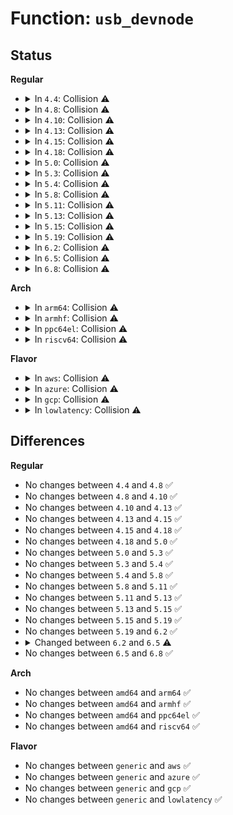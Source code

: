 # Function: <code>usb_devnode</code>

## Status
<b>Regular</b>
<ul>
<li>
<details>
<summary>In <code>4.4</code>: Collision ⚠️</summary>

```c
char *usb_devnode(struct device *dev, umode_t *mode, kuid_t *uid, kgid_t *gid);
```

**Collision:** Static-Static Collision

**Inline:** No

**Transformation:** False

**Instances:**

```
In drivers/usb/core/usb.c (ffffffff816032b0)
Location: drivers/usb/core/usb.c:375
Inline: False
```
```
In drivers/usb/core/file.c (ffffffff81617290)
Location: drivers/usb/core/file.c:61
Inline: False
```
**Symbols:**

```
ffffffff816032b0-ffffffff816032d9: usb_devnode (STB_LOCAL)
ffffffff81617290-ffffffff816172b5: usb_devnode (STB_LOCAL)
```
</details>
</li>
<li>
<details>
<summary>In <code>4.8</code>: Collision ⚠️</summary>

```c
char *usb_devnode(struct device *dev, umode_t *mode, kuid_t *uid, kgid_t *gid);
```

**Collision:** Static-Static Collision

**Inline:** No

**Transformation:** False

**Instances:**

```
In drivers/usb/core/usb.c (ffffffff81662f70)
Location: drivers/usb/core/usb.c:371
Inline: False
```
```
In drivers/usb/core/file.c (ffffffff81677380)
Location: drivers/usb/core/file.c:62
Inline: False
```
**Symbols:**

```
ffffffff81662f70-ffffffff81662f99: usb_devnode (STB_LOCAL)
ffffffff81677380-ffffffff816773a5: usb_devnode (STB_LOCAL)
```
</details>
</li>
<li>
<details>
<summary>In <code>4.10</code>: Collision ⚠️</summary>

```c
char *usb_devnode(struct device *dev, umode_t *mode, kuid_t *uid, kgid_t *gid);
```

**Collision:** Static-Static Collision

**Inline:** No

**Transformation:** False

**Instances:**

```
In drivers/usb/core/usb.c (ffffffff81690d60)
Location: drivers/usb/core/usb.c:374
Inline: False
```
```
In drivers/usb/core/file.c (ffffffff816a5060)
Location: drivers/usb/core/file.c:64
Inline: False
```
**Symbols:**

```
ffffffff81690d60-ffffffff81690d89: usb_devnode (STB_LOCAL)
ffffffff816a5060-ffffffff816a5085: usb_devnode (STB_LOCAL)
```
</details>
</li>
<li>
<details>
<summary>In <code>4.13</code>: Collision ⚠️</summary>

```c
char *usb_devnode(struct device *dev, umode_t *mode, kuid_t *uid, kgid_t *gid);
```

**Collision:** Static-Static Collision

**Inline:** No

**Transformation:** False

**Instances:**

```
In drivers/usb/core/usb.c (ffffffff816a62f0)
Location: drivers/usb/core/usb.c:509
Inline: False
```
```
In drivers/usb/core/file.c (ffffffff816ba3f0)
Location: drivers/usb/core/file.c:65
Inline: False
```
**Symbols:**

```
ffffffff816a62f0-ffffffff816a6319: usb_devnode (STB_LOCAL)
ffffffff816ba3f0-ffffffff816ba415: usb_devnode (STB_LOCAL)
```
</details>
</li>
<li>
<details>
<summary>In <code>4.15</code>: Collision ⚠️</summary>

```c
char *usb_devnode(struct device *dev, umode_t *mode, kuid_t *uid, kgid_t *gid);
```

**Collision:** Static-Static Collision

**Inline:** No

**Transformation:** False

**Instances:**

```
In drivers/usb/core/usb.c (ffffffff817116c0)
Location: drivers/usb/core/usb.c:509
Inline: False
```
```
In drivers/usb/core/file.c (ffffffff81725d80)
Location: drivers/usb/core/file.c:65
Inline: False
```
**Symbols:**

```
ffffffff817116c0-ffffffff817116e9: usb_devnode (STB_LOCAL)
ffffffff81725d80-ffffffff81725da8: usb_devnode (STB_LOCAL)
```
</details>
</li>
<li>
<details>
<summary>In <code>4.18</code>: Collision ⚠️</summary>

```c
char *usb_devnode(struct device *dev, umode_t *mode, kuid_t *uid, kgid_t *gid);
```

**Collision:** Static-Static Collision

**Inline:** No

**Transformation:** False

**Instances:**

```
In drivers/usb/core/usb.c (ffffffff817503f0)
Location: drivers/usb/core/usb.c:511
Inline: False
```
```
In drivers/usb/core/file.c (ffffffff81764b40)
Location: drivers/usb/core/file.c:65
Inline: False
```
**Symbols:**

```
ffffffff817503f0-ffffffff81750419: usb_devnode (STB_LOCAL)
ffffffff81764b40-ffffffff81764b68: usb_devnode (STB_LOCAL)
```
</details>
</li>
<li>
<details>
<summary>In <code>5.0</code>: Collision ⚠️</summary>

```c
char *usb_devnode(struct device *dev, umode_t *mode, kuid_t *uid, kgid_t *gid);
```

**Collision:** Static-Static Collision

**Inline:** No

**Transformation:** False

**Instances:**

```
In drivers/usb/core/usb.c (ffffffff81774830)
Location: drivers/usb/core/usb.c:511
Inline: False
```
```
In drivers/usb/core/file.c (ffffffff817891c0)
Location: drivers/usb/core/file.c:65
Inline: False
```
**Symbols:**

```
ffffffff81774830-ffffffff81774859: usb_devnode (STB_LOCAL)
ffffffff817891c0-ffffffff817891e9: usb_devnode (STB_LOCAL)
```
</details>
</li>
<li>
<details>
<summary>In <code>5.3</code>: Collision ⚠️</summary>

```c
char *usb_devnode(struct device *dev, umode_t *mode, kuid_t *uid, kgid_t *gid);
```

**Collision:** Static-Static Collision

**Inline:** No

**Transformation:** False

**Instances:**

```
In drivers/usb/core/usb.c (ffffffff817b2940)
Location: drivers/usb/core/usb.c:510
Inline: False
```
```
In drivers/usb/core/file.c (ffffffff817c7640)
Location: drivers/usb/core/file.c:65
Inline: False
```
**Symbols:**

```
ffffffff817b2940-ffffffff817b2969: usb_devnode (STB_LOCAL)
ffffffff817c7640-ffffffff817c7666: usb_devnode (STB_LOCAL)
```
</details>
</li>
<li>
<details>
<summary>In <code>5.4</code>: Collision ⚠️</summary>

```c
char *usb_devnode(struct device *dev, umode_t *mode, kuid_t *uid, kgid_t *gid);
```

**Collision:** Static-Static Collision

**Inline:** No

**Transformation:** False

**Instances:**

```
In drivers/usb/core/usb.c (ffffffff817e3070)
Location: drivers/usb/core/usb.c:510
Inline: False
```
```
In drivers/usb/core/file.c (ffffffff817f8160)
Location: drivers/usb/core/file.c:65
Inline: False
```
**Symbols:**

```
ffffffff817e3070-ffffffff817e3099: usb_devnode (STB_LOCAL)
ffffffff817f8160-ffffffff817f8186: usb_devnode (STB_LOCAL)
```
</details>
</li>
<li>
<details>
<summary>In <code>5.8</code>: Collision ⚠️</summary>

```c
char *usb_devnode(struct device *dev, umode_t *mode, kuid_t *uid, kgid_t *gid);
```

**Collision:** Static-Static Collision

**Inline:** No

**Transformation:** False

**Instances:**

```
In drivers/usb/core/usb.c (ffffffff818b1bc0)
Location: drivers/usb/core/usb.c:510
Inline: False
```
```
In drivers/usb/core/file.c (ffffffff818c8220)
Location: drivers/usb/core/file.c:65
Inline: False
```
**Symbols:**

```
ffffffff818b1bc0-ffffffff818b1be9: usb_devnode (STB_LOCAL)
ffffffff818c8220-ffffffff818c8246: usb_devnode (STB_LOCAL)
```
</details>
</li>
<li>
<details>
<summary>In <code>5.11</code>: Collision ⚠️</summary>

```c
char *usb_devnode(struct device *dev, umode_t *mode, kuid_t *uid, kgid_t *gid);
```

**Collision:** Static-Static Collision

**Inline:** No

**Transformation:** False

**Instances:**

```
In drivers/usb/core/usb.c (ffffffff818c0570)
Location: drivers/usb/core/usb.c:508
Inline: False
```
```
In drivers/usb/core/file.c (ffffffff818d33d0)
Location: drivers/usb/core/file.c:65
Inline: False
```
**Symbols:**

```
ffffffff818c0570-ffffffff818c0599: usb_devnode (STB_LOCAL)
ffffffff818d33d0-ffffffff818d33f6: usb_devnode (STB_LOCAL)
```
</details>
</li>
<li>
<details>
<summary>In <code>5.13</code>: Collision ⚠️</summary>

```c
char *usb_devnode(struct device *dev, umode_t *mode, kuid_t *uid, kgid_t *gid);
```

**Collision:** Static-Static Collision

**Inline:** No

**Transformation:** False

**Instances:**

```
In drivers/usb/core/usb.c (ffffffff818a37f0)
Location: drivers/usb/core/usb.c:554
Inline: False
```
```
In drivers/usb/core/file.c (ffffffff818b6960)
Location: drivers/usb/core/file.c:65
Inline: False
```
**Symbols:**

```
ffffffff818a37f0-ffffffff818a3819: usb_devnode (STB_LOCAL)
ffffffff818b6960-ffffffff818b6986: usb_devnode (STB_LOCAL)
```
</details>
</li>
<li>
<details>
<summary>In <code>5.15</code>: Collision ⚠️</summary>

```c
char *usb_devnode(struct device *dev, umode_t *mode, kuid_t *uid, kgid_t *gid);
```

**Collision:** Static-Static Collision

**Inline:** No

**Transformation:** False

**Instances:**

```
In drivers/usb/core/usb.c (ffffffff819383b0)
Location: drivers/usb/core/usb.c:554
Inline: False
```
```
In drivers/usb/core/file.c (ffffffff8194c270)
Location: drivers/usb/core/file.c:65
Inline: False
```
**Symbols:**

```
ffffffff819383b0-ffffffff819383d9: usb_devnode (STB_LOCAL)
ffffffff8194c270-ffffffff8194c296: usb_devnode (STB_LOCAL)
```
</details>
</li>
<li>
<details>
<summary>In <code>5.19</code>: Collision ⚠️</summary>

```c
char *usb_devnode(struct device *dev, umode_t *mode, kuid_t *uid, kgid_t *gid);
```

**Collision:** Static-Static Collision

**Inline:** No

**Transformation:** False

**Instances:**

```
In drivers/usb/core/usb.c (ffffffff81a8fc60)
Location: drivers/usb/core/usb.c:508
Inline: False
```
```
In drivers/usb/core/file.c (ffffffff81aa4d30)
Location: drivers/usb/core/file.c:65
Inline: False
```
**Symbols:**

```
ffffffff81a8fc60-ffffffff81a8fc95: usb_devnode (STB_LOCAL)
ffffffff81aa4d30-ffffffff81aa4d6e: usb_devnode (STB_LOCAL)
```
</details>
</li>
<li>
<details>
<summary>In <code>6.2</code>: Collision ⚠️</summary>

```c
char *usb_devnode(struct device *dev, umode_t *mode, kuid_t *uid, kgid_t *gid);
```

**Collision:** Static-Static Collision

**Inline:** No

**Transformation:** False

**Instances:**

```
In drivers/usb/core/usb.c (ffffffff81c11a90)
Location: drivers/usb/core/usb.c:508
Inline: False
```
```
In drivers/usb/core/file.c (ffffffff81c2b6b0)
Location: drivers/usb/core/file.c:65
Inline: False
```
**Symbols:**

```
ffffffff81c11a90-ffffffff81c11ac5: usb_devnode (STB_LOCAL)
ffffffff81c2b6b0-ffffffff81c2b6ee: usb_devnode (STB_LOCAL)
```
</details>
</li>
<li>
<details>
<summary>In <code>6.5</code>: Collision ⚠️</summary>

```c
char *usb_devnode(const struct device *dev, umode_t *mode, kuid_t *uid, kgid_t *gid);
```

**Collision:** Static-Static Collision

**Inline:** No

**Transformation:** False

**Instances:**

```
In drivers/usb/core/usb.c (ffffffff81c78850)
Location: drivers/usb/core/usb.c:584
Inline: False
```
```
In drivers/usb/core/file.c (ffffffff81c92650)
Location: drivers/usb/core/file.c:65
Inline: False
```
**Symbols:**

```
ffffffff81c78850-ffffffff81c78885: usb_devnode (STB_LOCAL)
ffffffff81c92650-ffffffff81c9268e: usb_devnode (STB_LOCAL)
```
</details>
</li>
<li>
<details>
<summary>In <code>6.8</code>: Collision ⚠️</summary>

```c
char *usb_devnode(const struct device *dev, umode_t *mode, kuid_t *uid, kgid_t *gid);
```

**Collision:** Static-Static Collision

**Inline:** No

**Transformation:** False

**Instances:**

```
In drivers/usb/core/usb.c (ffffffff81d2d250)
Location: drivers/usb/core/usb.c:585
Inline: False
```
```
In drivers/usb/core/file.c (ffffffff81d472b0)
Location: drivers/usb/core/file.c:59
Inline: False
```
**Symbols:**

```
ffffffff81d2d250-ffffffff81d2d285: usb_devnode (STB_LOCAL)
ffffffff81d472b0-ffffffff81d472ee: usb_devnode (STB_LOCAL)
```
</details>
</li>
</ul>
<b>Arch</b>
<ul>
<li>
<details>
<summary>In <code>arm64</code>: Collision ⚠️</summary>

```c
char *usb_devnode(struct device *dev, umode_t *mode, kuid_t *uid, kgid_t *gid);
```

**Collision:** Static-Static Collision

**Inline:** No

**Transformation:** False

**Instances:**

```
In drivers/usb/core/usb.c (ffff800010a11560)
Location: drivers/usb/core/usb.c:510
Inline: False
```
```
In drivers/usb/core/file.c (ffff800010a28e50)
Location: drivers/usb/core/file.c:65
Inline: False
```
**Symbols:**

```
ffff800010a11560-ffff800010a115a0: usb_devnode (STB_LOCAL)
ffff800010a28e50-ffff800010a28e9c: usb_devnode (STB_LOCAL)
```
</details>
</li>
<li>
<details>
<summary>In <code>armhf</code>: Collision ⚠️</summary>

```c
char *usb_devnode(struct device *dev, umode_t *mode, kuid_t *uid, kgid_t *gid);
```

**Collision:** Static-Static Collision

**Inline:** No

**Transformation:** False

**Instances:**

```
In drivers/usb/core/usb.c (c0ae9b34)
Location: drivers/usb/core/usb.c:510
Inline: False
```
```
In drivers/usb/core/file.c (c0afee40)
Location: drivers/usb/core/file.c:65
Inline: False
```
**Symbols:**

```
c0ae9b34-c0ae9b6c: usb_devnode (STB_LOCAL)
c0afee40-c0afee7c: usb_devnode (STB_LOCAL)
```
</details>
</li>
<li>
<details>
<summary>In <code>ppc64el</code>: Collision ⚠️</summary>

```c
char *usb_devnode(struct device *dev, umode_t *mode, kuid_t *uid, kgid_t *gid);
```

**Collision:** Static-Static Collision

**Inline:** No

**Transformation:** False

**Instances:**

```
In drivers/usb/core/usb.c (c000000000ac85c0)
Location: drivers/usb/core/usb.c:510
Inline: False
```
```
In drivers/usb/core/file.c (c000000000ae5070)
Location: drivers/usb/core/file.c:65
Inline: False
```
**Symbols:**

```
c000000000ac85c0-c000000000ac8610: usb_devnode (STB_LOCAL)
c000000000ae5070-c000000000ae50dc: usb_devnode (STB_LOCAL)
```
</details>
</li>
<li>
<details>
<summary>In <code>riscv64</code>: Collision ⚠️</summary>

```c
char *usb_devnode(struct device *dev, umode_t *mode, kuid_t *uid, kgid_t *gid);
```

**Collision:** Static-Static Collision

**Inline:** No

**Transformation:** False

**Instances:**

```
In drivers/usb/core/usb.c (ffffffe00063709e)
Location: drivers/usb/core/usb.c:510
Inline: False
```
```
In drivers/usb/core/file.c (ffffffe00064a89e)
Location: drivers/usb/core/file.c:65
Inline: False
```
**Symbols:**

```
ffffffe00063709e-ffffffe0006370de: usb_devnode (STB_LOCAL)
ffffffe00064a89e-ffffffe00064a8d6: usb_devnode (STB_LOCAL)
```
</details>
</li>
</ul>
<b>Flavor</b>
<ul>
<li>
<details>
<summary>In <code>aws</code>: Collision ⚠️</summary>

```c
char *usb_devnode(struct device *dev, umode_t *mode, kuid_t *uid, kgid_t *gid);
```

**Collision:** Static-Static Collision

**Inline:** No

**Transformation:** False

**Instances:**

```
In drivers/usb/core/usb.c (ffffffff8179b450)
Location: drivers/usb/core/usb.c:510
Inline: False
```
```
In drivers/usb/core/file.c (ffffffff817b0540)
Location: drivers/usb/core/file.c:65
Inline: False
```
**Symbols:**

```
ffffffff8179b450-ffffffff8179b479: usb_devnode (STB_LOCAL)
ffffffff817b0540-ffffffff817b0566: usb_devnode (STB_LOCAL)
```
</details>
</li>
<li>
<details>
<summary>In <code>azure</code>: Collision ⚠️</summary>

```c
char *usb_devnode(struct device *dev, umode_t *mode, kuid_t *uid, kgid_t *gid);
```

**Collision:** Static-Static Collision

**Inline:** No

**Transformation:** False

**Instances:**

```
In drivers/usb/core/usb.c (ffffffff8178d0e0)
Location: drivers/usb/core/usb.c:510
Inline: False
```
```
In drivers/usb/core/file.c (ffffffff817a1f40)
Location: drivers/usb/core/file.c:65
Inline: False
```
**Symbols:**

```
ffffffff8178d0e0-ffffffff8178d109: usb_devnode (STB_LOCAL)
ffffffff817a1f40-ffffffff817a1f66: usb_devnode (STB_LOCAL)
```
</details>
</li>
<li>
<details>
<summary>In <code>gcp</code>: Collision ⚠️</summary>

```c
char *usb_devnode(struct device *dev, umode_t *mode, kuid_t *uid, kgid_t *gid);
```

**Collision:** Static-Static Collision

**Inline:** No

**Transformation:** False

**Instances:**

```
In drivers/usb/core/usb.c (ffffffff817d7ef0)
Location: drivers/usb/core/usb.c:510
Inline: False
```
```
In drivers/usb/core/file.c (ffffffff817ecfe0)
Location: drivers/usb/core/file.c:65
Inline: False
```
**Symbols:**

```
ffffffff817d7ef0-ffffffff817d7f19: usb_devnode (STB_LOCAL)
ffffffff817ecfe0-ffffffff817ed006: usb_devnode (STB_LOCAL)
```
</details>
</li>
<li>
<details>
<summary>In <code>lowlatency</code>: Collision ⚠️</summary>

```c
char *usb_devnode(struct device *dev, umode_t *mode, kuid_t *uid, kgid_t *gid);
```

**Collision:** Static-Static Collision

**Inline:** No

**Transformation:** False

**Instances:**

```
In drivers/usb/core/usb.c (ffffffff817f2190)
Location: drivers/usb/core/usb.c:510
Inline: False
```
```
In drivers/usb/core/file.c (ffffffff81807220)
Location: drivers/usb/core/file.c:65
Inline: False
```
**Symbols:**

```
ffffffff817f2190-ffffffff817f21b9: usb_devnode (STB_LOCAL)
ffffffff81807220-ffffffff81807246: usb_devnode (STB_LOCAL)
```
</details>
</li>
</ul>

## Differences
<b>Regular</b>
<ul>
<li>
No changes between <code>4.4</code> and <code>4.8</code> ✅
</li>
<li>
No changes between <code>4.8</code> and <code>4.10</code> ✅
</li>
<li>
No changes between <code>4.10</code> and <code>4.13</code> ✅
</li>
<li>
No changes between <code>4.13</code> and <code>4.15</code> ✅
</li>
<li>
No changes between <code>4.15</code> and <code>4.18</code> ✅
</li>
<li>
No changes between <code>4.18</code> and <code>5.0</code> ✅
</li>
<li>
No changes between <code>5.0</code> and <code>5.3</code> ✅
</li>
<li>
No changes between <code>5.3</code> and <code>5.4</code> ✅
</li>
<li>
No changes between <code>5.4</code> and <code>5.8</code> ✅
</li>
<li>
No changes between <code>5.8</code> and <code>5.11</code> ✅
</li>
<li>
No changes between <code>5.11</code> and <code>5.13</code> ✅
</li>
<li>
No changes between <code>5.13</code> and <code>5.15</code> ✅
</li>
<li>
No changes between <code>5.15</code> and <code>5.19</code> ✅
</li>
<li>
No changes between <code>5.19</code> and <code>6.2</code> ✅
</li>
<li>
<details>
<summary>Changed between <code>6.2</code> and <code>6.5</code> ⚠️</summary>
<ul>
<li>
<b>Param type changed. </b>
<code>struct device *dev</code> ➡️ <code>const struct device *dev</code>
</li>
</ul>
</details>
</li>
<li>
No changes between <code>6.5</code> and <code>6.8</code> ✅
</li>
</ul>
<b>Arch</b>
<ul>
<li>
No changes between <code>amd64</code> and <code>arm64</code> ✅
</li>
<li>
No changes between <code>amd64</code> and <code>armhf</code> ✅
</li>
<li>
No changes between <code>amd64</code> and <code>ppc64el</code> ✅
</li>
<li>
No changes between <code>amd64</code> and <code>riscv64</code> ✅
</li>
</ul>
<b>Flavor</b>
<ul>
<li>
No changes between <code>generic</code> and <code>aws</code> ✅
</li>
<li>
No changes between <code>generic</code> and <code>azure</code> ✅
</li>
<li>
No changes between <code>generic</code> and <code>gcp</code> ✅
</li>
<li>
No changes between <code>generic</code> and <code>lowlatency</code> ✅
</li>
</ul>
